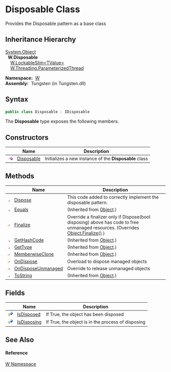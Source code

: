 Disposable Class
================
   Provides the Disposable pattern as a base class


Inheritance Hierarchy
---------------------
[System.Object][1]  
  **W.Disposable**  
    [W.LockableSlim&lt;TValue>][2]  
    [W.Threading.ParameterizedThread][3]  

  **Namespace:**  [W][4]  
  **Assembly:**  Tungsten (in Tungsten.dll)

Syntax
------

```csharp
public class Disposable : IDisposable
```

The **Disposable** type exposes the following members.


Constructors
------------

                 | Name            | Description                                            
---------------- | --------------- | ------------------------------------------------------ 
![Public method] | [Disposable][5] | Initializes a new instance of the **Disposable** class 


Methods
-------

                    | Name                     | Description                                                                                                                          
------------------- | ------------------------ | ------------------------------------------------------------------------------------------------------------------------------------ 
![Public method]    | [Dispose][6]             | This code added to correctly implement the disposable pattern.                                                                       
![Public method]    | [Equals][7]              | (Inherited from [Object][1].)                                                                                                        
![Protected method] | [Finalize][8]            | Override a finalizer only if Dispose(bool disposing) above has code to free unmanaged resources. (Overrides [Object.Finalize()][9].) 
![Public method]    | [GetHashCode][10]        | (Inherited from [Object][1].)                                                                                                        
![Public method]    | [GetType][11]            | (Inherited from [Object][1].)                                                                                                        
![Protected method] | [MemberwiseClone][12]    | (Inherited from [Object][1].)                                                                                                        
![Protected method] | [OnDispose][13]          | Overload to dispose managed objects                                                                                                  
![Protected method] | [OnDisposeUnmanaged][14] | Override to release unmanaged objects                                                                                                
![Public method]    | [ToString][15]           | (Inherited from [Object][1].)                                                                                                        


Fields
------

                   | Name              | Description                                        
------------------ | ----------------- | -------------------------------------------------- 
![Protected field] | [IsDisposed][16]  | If True, the object has been disposed              
![Protected field] | [IsDisposing][17] | If True, the object is in the process of disposing 


See Also
--------

#### Reference
[W Namespace][4]  

[1]: http://msdn.microsoft.com/en-us/library/e5kfa45b
[2]: ../LockableSlim_1/README.md
[3]: ../../W.Threading/ParameterizedThread/README.md
[4]: ../README.md
[5]: _ctor.md
[6]: Dispose.md
[7]: http://msdn.microsoft.com/en-us/library/bsc2ak47
[8]: Finalize.md
[9]: http://msdn.microsoft.com/en-us/library/4k87zsw7
[10]: http://msdn.microsoft.com/en-us/library/zdee4b3y
[11]: http://msdn.microsoft.com/en-us/library/dfwy45w9
[12]: http://msdn.microsoft.com/en-us/library/57ctke0a
[13]: OnDispose.md
[14]: OnDisposeUnmanaged.md
[15]: http://msdn.microsoft.com/en-us/library/7bxwbwt2
[16]: IsDisposed.md
[17]: IsDisposing.md
[Public method]: ../../_icons/pubmethod.gif "Public method"
[Protected method]: ../../_icons/protmethod.gif "Protected method"
[Protected field]: ../../_icons/protfield.gif "Protected field"